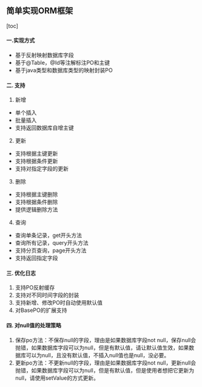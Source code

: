## 简单实现ORM框架
[toc]

#### 一.实现方式
* 基于反射映射数据库字段
* 基于@Table，@Id等注解标注PO和主键
* 基于java类型和数据库类型的映射封装PO

#### 二. 支持
1. 新增
* 单个插入
* 批量插入
* 支持返回数据库自增主键
2. 更新
* 支持根据主键更新
* 支持根据条件更新
* 支持对指定字段的更新
3. 删除
* 支持根据主键删除
* 支持根据条件删除
* 提供逻辑删除方法
4. 查询
* 查询单条记录，get开头方法
* 查询所有记录，query开头方法
* 支持分页查询，page开头方法
* 支持返回指定字段

#### 三. 优化日志
1. 支持PO反射缓存
2. 支持对不同时间字段的封装
3. 支持新增、修改PO时自动使用默认值
4. 对BasePO的扩展支持

#### 四. 对null值的处理策略
1. 保存po方法：不保存null的字段，理由是如果数据库字段not null，保存null会抛错，如果数据库字段可以为null，但是有默认值，请让默认值生效，如果数据库可以为null，且没有默认值，不插入null值也是null，没必要。
2. 更新po方法：不更新null的字段，理由是如果数据库字段not null，更新null会抛错，如果数据库字段可以为null，但是有默认值，但是使用者想把它更新为null，请使用setValue的方式更新。